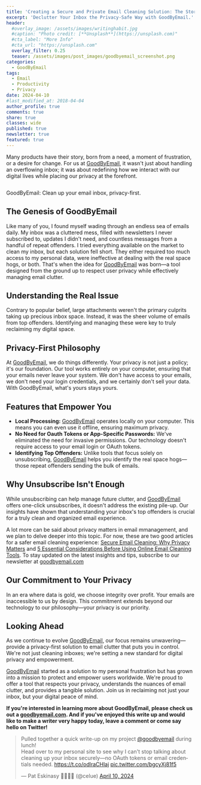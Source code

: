 ```yaml
---
title: 'Creating a Secure and Private Email Cleaning Solution: The Story Behind GoodByEmail'
excerpt: 'Declutter Your Inbox the Privacy-Safe Way with GoodByEmail.'
header:
  #overlay_image: /assets/images/writinghabit.jpg
  #caption: "Photo credit: [**Unsplash**](https://unsplash.com)"
  #cta_label: "More Info"
  #cta_url: "https://unsplash.com"
  overlay_filter: 0.25
  teaser: /assets/images/post_images/goodbyemail_screenshot.png
categories:
  - GoodByEmail
tags:
  - Email
  - Productivity
  - Privacy
date: 2024-04-10
#last_modified_at: 2018-04-04
author_profile: true
comments: true
share: true
classes: wide
published: true
newsletter: true
featured: true
---
```


Many products have their story, born from a need, a moment of frustration, or a desire for change. For us at <a href="https://www.goodbyemail.com/">GoodByEmail</a>, it wasn't just about handling an overflowing inbox; it was about redefining how we interact with our digital lives while placing our privacy at the forefront.

<p><img src="{{site.baseurl}}/assets/images/post_images/goodbyemail_screenshot.png" alt="" class="align-center" /></p>
<figcaption>GoodByEmail: Clean up your email inbox, privacy-first.</figcaption>

## The Genesis of GoodByEmail
Like many of you, I found myself wading through an endless sea of emails daily. My inbox was a cluttered mess, filled with newsletters I never subscribed to, updates I didn't need, and countless messages from a handful of repeat offenders. I tried everything available on the market to clean my inbox, but each solution fell short. They either required too much access to my personal data, were ineffective at dealing with the real space hogs, or both. That's when the idea for <a href="https://www.goodbyemail.com/">GoodByEmail</a> was born—a tool designed from the ground up to respect user privacy while effectively managing email clutter.

## Understanding the Real Issue
Contrary to popular belief, large attachments weren't the primary culprits taking up precious inbox space. Instead, it was the sheer volume of emails from top offenders. Identifying and managing these were key to truly reclaiming my digital space.

## Privacy-First Philosophy
At <a href="https://www.goodbyemail.com/">GoodByEmail</a>, we do things differently. Your privacy is not just a policy; it's our foundation. Our tool works entirely on your computer, ensuring that your emails never leave your system. We don't have access to your emails, we don't need your login credentials, and we certainly don't sell your data. With GoodByEmail, what's yours stays yours.

## Features that Empower You
- **Local Processing:** <a href="https://www.goodbyemail.com/">GoodByEmail</a> operates locally on your computer. This means you can even use it offline, ensuring maximum privacy.
- **No Need for Oauth Tokens or App-Specific Passwords:** We've eliminated the need for invasive permissions. Our technology doesn't require access to your email login or OAuth tokens.
- **Identifying Top Offenders:** Unlike tools that focus solely on unsubscribing, <a href="https://www.goodbyemail.com/">GoodByEmail</a> helps you identify the real space hogs—those repeat offenders sending the bulk of emails.

## Why Unsubscribe Isn't Enough
While unsubscribing can help manage future clutter, and <a href="https://www.goodbyemail.com/">GoodByEmail</a> offers one-click unsubscribes, it doesn't address the existing pile-up. Our insights have shown that understanding your inbox's top offenders is crucial for a truly clean and organized email experience.

A lot more can be said about privacy matters in email mmanagement, and we plan to delve deeper into this topic. For now, these are two good articles for a safer email cleaning experience: <a href="https://www.goodbyemail.com/clean-email-privacy-first-guide">Secure Email Cleaning: Why Privacy Matters</a> and <a href="https://www.goodbyemail.com/five-considerations-online-email-cleaning-tools">5 Essential Considerations Before Using Online Email Cleaning Tools</a>. To stay updated on the latest insights and tips, subscribe to our newsletter at <a href="https://www.goodbyemail.com/">goodbyemail.com</a>

## Our Commitment to Your Privacy
In an era where data is gold, we choose integrity over profit. Your emails are inaccessible to us by design. This commitment extends beyond our technology to our philosophy—your privacy is our priority.

## Looking Ahead
As we continue to evolve <a href="https://www.goodbyemail.com/">GoodByEmail</a>, our focus remains unwavering—provide a privacy-first solution to email clutter that puts you in control. We're not just cleaning inboxes; we're setting a new standard for digital privacy and empowerment.

<a href="https://www.goodbyemail.com/">GoodByEmail</a> started as a solution to my personal frustration but has grown into a mission to protect and empower users worldwide. We're proud to offer a tool that respects your privacy, understands the nuances of email clutter, and provides a tangible solution. Join us in reclaiming not just your inbox, but your digital peace of mind.

<p class="notice">
<b>
If you're interested in learning more about GoodByEmail, please check us out a <a href="https://www.goodbyemail.com/">goodbyemail.com</a>. And if you've enjoyed this write up and would like to make a writer very happy today, leave a comment or come say hello on Twitter!</b></p>

<blockquote class="twitter-tweet tw-align-center"><p lang="en" dir="ltr">Pulled together a quick write-up on my project <a href="https://twitter.com/goodbyemail?ref_src=twsrc%5Etfw">@goodbyemail</a> during lunch!<br>Head over to my personal site to see why I can&#39;t stop talking about cleaning up your inbox securely—no OAuth tokens or email credentials needed. <a href="https://t.co/odlraCHlaj">https://t.co/odlraCHlaj</a> <a href="https://t.co/bgcyXj81f5">pic.twitter.com/bgcyXj81f5</a></p>&mdash; Pat Eskinasy 👩🏻‍💻🌳 (@celue) <a href="https://twitter.com/celue/status/1778070643453333889?ref_src=twsrc%5Etfw">April 10, 2024</a></blockquote> <script async src="https://platform.twitter.com/widgets.js" charset="utf-8"></script>